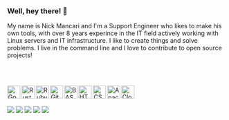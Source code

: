 ### Well, hey there! 👋

My name is Nick Mancari and I'm a Support Engineer who likes to make his own tools, with over 8 years experince in the IT field actively working with Linux servers and IT infrastructure. I like to create things and solve problems. I live in the command line and I love to contribute to open source projects!

<br><br>

<img align="left" alt="Go" width="30px" src="https://simpleicons.org/icons/go.svg"/>
<img align="left" alt="Rust" width="30px" src="https://simpleicons.org/icons/rust.svg"/>
<img align="left" alt="Ruby" width="30px" src="https://simpleicons.org/icons/ruby.svg"/>
<img align="left" alt="Git" width="30px" src="https://simpleicons.org/icons/git.svg"/>
<img align="left" alt="BASH" width="30px" src="https://simpleicons.org/icons/gnubash.svg"/>
<img align="left" alt="HTML" width="30px" src="https://simpleicons.org/icons/html5.svg"/>
<img align="left" alt="CSS" width="30px" src="https://simpleicons.org/icons/css3.svg"/>
<img align="left" alt="Apache" width="30px" src="https://simpleicons.org/icons/apache.svg"/>
<img align="left" alt="Cloudflare" width="30px" src="https://simpleicons.org/icons/cloudflare.svg"/>

<br><br>

![](https://img.shields.io/badge/OS-Linux-informational?style=flat&logo=Linux&logoColor=white&color=2bbc8a)
![](https://img.shields.io/badge/Editor-Vim-informational?style=flat&logo=Vim&logoColor=white&color=2bbc8a)
![](https://img.shields.io/badge/Shell-Bash-informational?style=flat&logo=gnu-bash&logoColor=white&color=2bbc8a)
![](https://img.shields.io/badge/Code-Go-informational?style=flat&logo=go&logoColor=white&color=00add8)
![](https://img.shields.io/badge/Cloud-DigitalOcean-informational?style=flat&logo=digitalocean&logoColor=white&color=0080ff)
